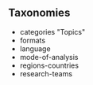 ## Taxonomies 

- categories "Topics"
- formats
- language
- mode-of-analysis
- regions-countries
- research-teams

